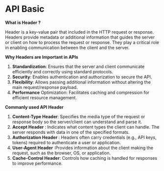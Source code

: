# API Basic
**What is Header ?**

 Header is a key-value pair that included in the HTTP request or response. Headers provide metadata or additional information that guides the server or client on how to process the request or response. They play a critical role in enabling communication between the client and the server.

**Why Headers are Important in APIs**

1. **Standardization**: Ensures that the server and client communicate efficiently and correctly using standard protocols.
2. **Security**: Enables authentication and authorization to secure the API.
3. **Flexibility**: Allows passing additional information without altering the main request/response payload.
4. **Performance** Optimization: Facilitates caching and compression for efficient resource management.

**Commanly used API Header**
1. **Content-Type Header**: Specifies the media type of the request or response body so the server/client can understand and parse it.
2. **Accept Header** : Indicates what content types the client can handle. The server responds with data in one of the specified formats.
3. **Authorization Header** : Headers often carry credentials (e.g., API keys, tokens) required to authenticate a user or application.
4. **User-Agent Header** :Provides information about the client making the request, such as the browser, OS, or application.
5. **Cache-Control Header**: Controls how caching is handled for responses to improve performance.
 
